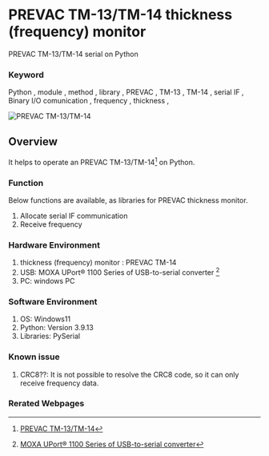 # PREVAC TM-13/TM-14 thickness (frequency) monitor 
PREVAC TM-13/TM-14 serial on Python
### Keyword
Python , module , method , library , PREVAC , TM-13 , TM-14 , serial IF , Binary I/O comunication , frequency , thickness ,

![PREVAC TM-13/TM-14](https://github.com/user-attachments/assets/fa39de1d-921b-412e-9dc7-44177fc06020)

## Overview
It helps to operate an PREVAC TM-13/TM-14[^1] on Python.

### Function
Below functions are available, as libraries for PREVAC thickness monitor.
1. Allocate serial IF communication
2. Receive frequency

### Hardware Environment
  1. thickness (frequency) monitor : PREVAC TM-14
  2. USB: MOXA UPort® 1100 Series of USB-to-serial converter [^2]
  3. PC: windows PC
     
### Software Environment
  1. OS: Windows11
  2. Python: Version 3.9.13
  3. Libraries: PySerial
     
### Known issue
  1. CRC8??: It is not possible to resolve the CRC8 code, so it can only receive frequency data.
     
### Rerated Webpages
[^1]: [PREVAC TM-13/TM-14](https://prevac.eu/product/thickness-monitors-tm13-tm14/)
[^2]: [MOXA UPort® 1100 Series of USB-to-serial converter](https://www.moxa.com/en/products/industrial-edge-connectivity/usb-to-serial-converters-usb-hubs/usb-to-serial-converters/uport-1100-series)
